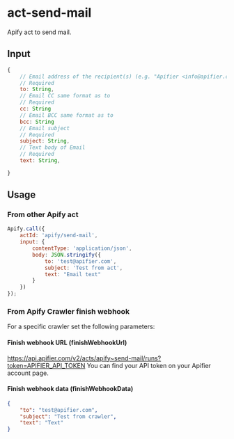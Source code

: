 # act-send-mail

Apify act to send mail.

## Input
```javascript
{
    // Email address of the recipient(s) (e.g. "Apifier <info@apifier.com>")
    // Required
    to: String,
    // Email CC same format as to
    // Required
    cc: String
    // Email BCC same format as to
    bcc: String
    // Email subject
    // Required
    subject: String,
    // Text body of Email
    // Required
    text: String,

}
```

## Usage

### From other Apify act

```javascript
Apify.call({
    actId: 'apify/send-mail',
    input: {
        contentType: 'application/json',
        body: JSON.stringify({
            to: 'test@apifier.com',
            subject: 'Test from act',
            text: "Email text"
        }
    })
});
```

### From Apify Crawler finish webhook

For a specific crawler set the following parameters:

#### Finish webhook URL (finishWebhookUrl)

https://api.apifier.com/v2/acts/apify~send-mail/runs?token=APIFIER_API_TOKEN
You can find your API token on your Apifier account page.

#### Finish webhook data (finishWebhookData)

```json
{
    "to": "test@apifier.com",
    "subject": "Test from crawler",
    "text": "Text"
}
